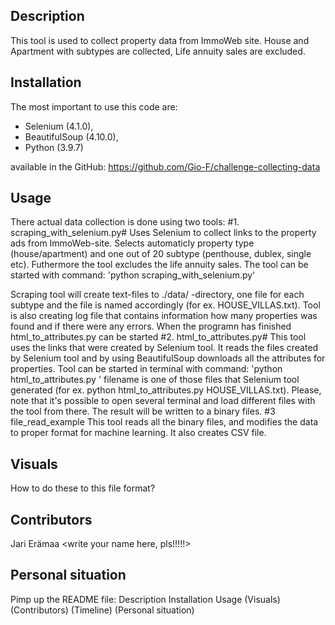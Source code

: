 ## Description
This tool is used to collect property data from ImmoWeb site. House and Apartment with subtypes are collected, Life annuity sales are excluded. 


## Installation
The most important  to use this code are: 
- Selenium (4.1.0), 
- BeautifulSoup (4.10.0), 
- Python (3.9.7)

available in the GitHub: https://github.com/Gio-F/challenge-collecting-data

## Usage
There actual data collection is done using two tools:
#1. scraping_with_selenium.py#
Uses Selenium to collect links to the property ads from ImmoWeb-site. Selects 
automaticly property type (house/apartment) and one out of 20 subtype (penthouse, 
dublex, single etc). Futhermore the tool excludes the life annuity sales. The tool
can be started with command: 'python scraping_with_selenium.py'

Scraping tool will create text-files to ./data/ -directory, one file for each subtype and 
the file is named accordingly (for ex. HOUSE_VILLAS.txt). Tool is also creating log file
that contains information how many properties was found and if there were any errors. When 
the programn has finished html_to_attributes.py can be started
#2. html_to_attributes.py#
This tool uses the links that were created by Selenium tool. It reads the files created by
Selenium tool and by using BeautifulSoup downloads all the attributes for properties. Tool can be 
started in terminal with command:
'python html_to_attributes.py <filename>'
filename is one of those files that Selenium tool generated (for ex. python html_to_attributes.py HOUSE_VILLAS.txt). 
Please, note that it's possible to open several terminal and load different files with the tool from there. The result 
will be written to a binary files. 
#3 file_read_example
This tool reads all the binary files, and modifies the data to proper format for machine learning. It also creates CSV file.

## Visuals
How to do these to this file format?

## Contributors
Jari Erämaa <write your name here, pls!!!!!>

## Personal situation

Pimp up the README file:
Description
Installation
Usage
(Visuals)
(Contributors)
(Timeline)
(Personal situation)